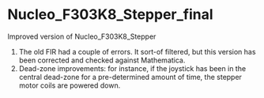 # Nucleo_F303K8_Stepper_final
Improved version of Nucleo_F303K8_Stepper

1. The old FIR had a couple of errors.  It sort-of filtered, but this version has been corrected and checked against Mathematica.
2. Dead-zone improvements: for instance, if the joystick has been in the central dead-zone for a pre-determined amount of time, the stepper motor coils are powered down.
